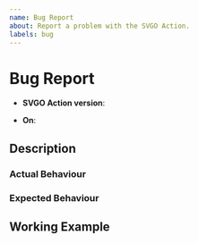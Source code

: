 ```yaml
---
name: Bug Report
about: Report a problem with the SVGO Action.
labels: bug
---
```


<!-- SPDX-License-Identifier: CC0-1.0 -->

# Bug Report

<!-- The version of the Action you're using -->
- **SVGO Action version**: <!-- e.g. v4.0.0 -->

<!-- The context in which the Action is running -->
- **On**: <!-- e.g. pull_request -->

## Description

<!-- Describe the bug in general terms -->

### Actual Behaviour

<!-- Describe the actual behaviour of the action you're observing -->

### Expected Behaviour

<!-- Describe the behaviour you would have expected from the action -->

## Working Example

<!--
If you are using the Action in an open source project, please link to the action
run where the bug occurred. Else, provide a (small) working example that
reproduces the bug (preferably an open source GitHub project).
-->
